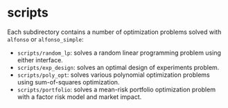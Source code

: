 # scripts

Each subdirectory contains a number of optimization problems solved with `alfonso` or `alfonso_simple`:
* `scripts/random_lp`: solves a random linear programming problem using either interface.
* `scripts/exp_design`: solves an optimal design of experiments problem.
* `scripts/poly_opt`: solves various polynomial optimization problems using sum-of-squares optimization.
* `scripts/portfolio`: solves a mean-risk portfolio optimization problem with a factor risk model and market impact. 


